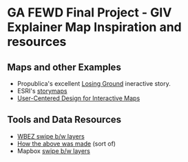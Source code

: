 # GA FEWD Final Project - GIV Explainer Map Inspiration and resources

## Maps and other Examples 

- Propublica's excellent [Losing Ground](http://projects.propublica.org/louisiana/) ineractive story. 
- ESRI's [storymaps](http://storymaps.arcgis.com/en/)
- [User-Centered Design for Interactive Maps](http://www.mdpi.com/2220-9964/4/1/262/html) 

## Tools and Data Resources 

- [WBEZ swipe b/w layers](http://interactive.wbez.org/elections/2015/mayoral-dot-map/)
- [How the above was made](http://wbezdata.tumblr.com/post/86343915004/mapping-rahm-emanuels-2011-victory-and-how-that) (sort of)
- Mapbox [swipe b/w layers](https://www.mapbox.com/mapbox.js/example/v1.0.0/swipe-layers/)

